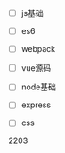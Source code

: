 

- [ ] js基础

- [ ] es6

- [ ] webpack

- [ ] vue源码

- [ ] node基础

- [ ] express

- [ ] css

  

2203